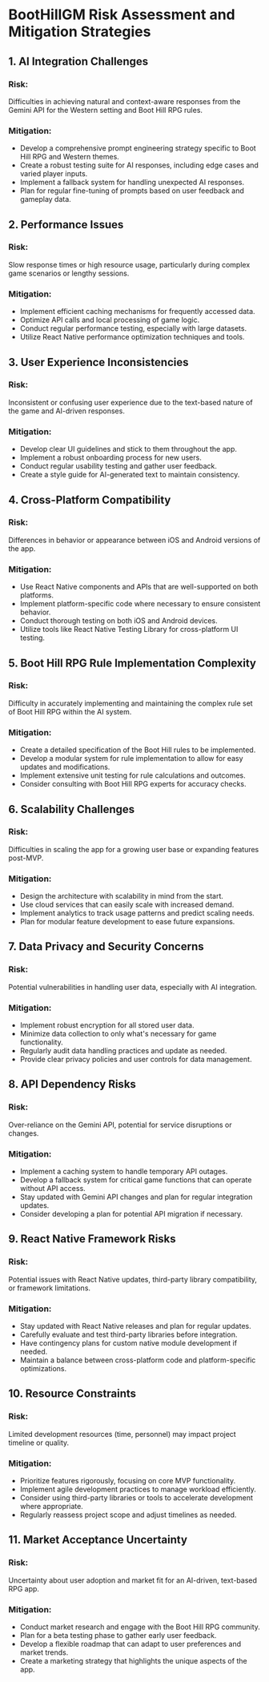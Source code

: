 # BootHillGM Risk Assessment and Mitigation Strategies

## 1. AI Integration Challenges

### Risk:
Difficulties in achieving natural and context-aware responses from the Gemini API for the Western setting and Boot Hill RPG rules.

### Mitigation:
- Develop a comprehensive prompt engineering strategy specific to Boot Hill RPG and Western themes.
- Create a robust testing suite for AI responses, including edge cases and varied player inputs.
- Implement a fallback system for handling unexpected AI responses.
- Plan for regular fine-tuning of prompts based on user feedback and gameplay data.

## 2. Performance Issues

### Risk:
Slow response times or high resource usage, particularly during complex game scenarios or lengthy sessions.

### Mitigation:
- Implement efficient caching mechanisms for frequently accessed data.
- Optimize API calls and local processing of game logic.
- Conduct regular performance testing, especially with large datasets.
- Utilize React Native performance optimization techniques and tools.

## 3. User Experience Inconsistencies

### Risk:
Inconsistent or confusing user experience due to the text-based nature of the game and AI-driven responses.

### Mitigation:
- Develop clear UI guidelines and stick to them throughout the app.
- Implement a robust onboarding process for new users.
- Conduct regular usability testing and gather user feedback.
- Create a style guide for AI-generated text to maintain consistency.

## 4. Cross-Platform Compatibility

### Risk:
Differences in behavior or appearance between iOS and Android versions of the app.

### Mitigation:
- Use React Native components and APIs that are well-supported on both platforms.
- Implement platform-specific code where necessary to ensure consistent behavior.
- Conduct thorough testing on both iOS and Android devices.
- Utilize tools like React Native Testing Library for cross-platform UI testing.

## 5. Boot Hill RPG Rule Implementation Complexity

### Risk:
Difficulty in accurately implementing and maintaining the complex rule set of Boot Hill RPG within the AI system.

### Mitigation:
- Create a detailed specification of the Boot Hill rules to be implemented.
- Develop a modular system for rule implementation to allow for easy updates and modifications.
- Implement extensive unit testing for rule calculations and outcomes.
- Consider consulting with Boot Hill RPG experts for accuracy checks.

## 6. Scalability Challenges

### Risk:
Difficulties in scaling the app for a growing user base or expanding features post-MVP.

### Mitigation:
- Design the architecture with scalability in mind from the start.
- Use cloud services that can easily scale with increased demand.
- Implement analytics to track usage patterns and predict scaling needs.
- Plan for modular feature development to ease future expansions.

## 7. Data Privacy and Security Concerns

### Risk:
Potential vulnerabilities in handling user data, especially with AI integration.

### Mitigation:
- Implement robust encryption for all stored user data.
- Minimize data collection to only what's necessary for game functionality.
- Regularly audit data handling practices and update as needed.
- Provide clear privacy policies and user controls for data management.

## 8. API Dependency Risks

### Risk:
Over-reliance on the Gemini API, potential for service disruptions or changes.

### Mitigation:
- Implement a caching system to handle temporary API outages.
- Develop a fallback system for critical game functions that can operate without API access.
- Stay updated with Gemini API changes and plan for regular integration updates.
- Consider developing a plan for potential API migration if necessary.

## 9. React Native Framework Risks

### Risk:
Potential issues with React Native updates, third-party library compatibility, or framework limitations.

### Mitigation:
- Stay updated with React Native releases and plan for regular updates.
- Carefully evaluate and test third-party libraries before integration.
- Have contingency plans for custom native module development if needed.
- Maintain a balance between cross-platform code and platform-specific optimizations.

## 10. Resource Constraints

### Risk:
Limited development resources (time, personnel) may impact project timeline or quality.

### Mitigation:
- Prioritize features rigorously, focusing on core MVP functionality.
- Implement agile development practices to manage workload efficiently.
- Consider using third-party libraries or tools to accelerate development where appropriate.
- Regularly reassess project scope and adjust timelines as needed.

## 11. Market Acceptance Uncertainty

### Risk:
Uncertainty about user adoption and market fit for an AI-driven, text-based RPG app.

### Mitigation:
- Conduct market research and engage with the Boot Hill RPG community.
- Plan for a beta testing phase to gather early user feedback.
- Develop a flexible roadmap that can adapt to user preferences and market trends.
- Create a marketing strategy that highlights the unique aspects of the app.
